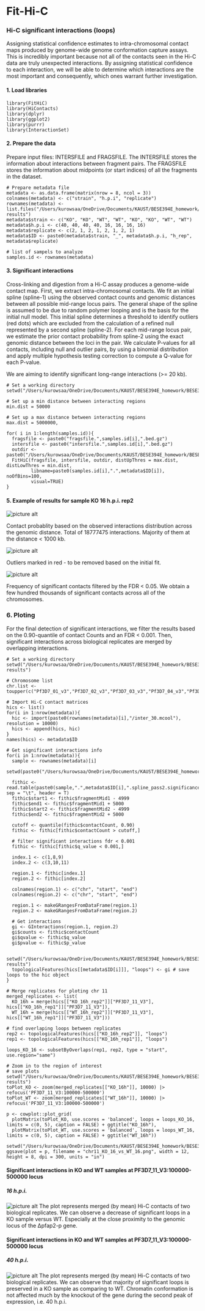 # Fit-Hi-C 
### Hi-C significant interactions (loops)
Assigning statistical confidence estimates to intra-chromosomal contact maps produced by genome-wide genome conformation capture assays. This is incredibly important because not all of the contacts seen in the Hi-C data are truly unexpected interactions. By assigning statistical confidence to each interaction, we will be able to determine which interactions are the most important and consequently, which ones warrant further investigation.

#### 1. Load libraries
```
library(FitHiC)
library(HiContacts)
library(dplyr)
library(ggplot2)
library(purrr)
library(InteractionSet)
```

#### 2. Prepare the data
Prepare input files: INTERSFILE and FRAGSFILE. The INTERSFILE stores the information about interactions between fragment pairs. The FRAGSFILE stores the information about midpoints (or start indices) of all the fragments in the dataset. 
```
# Prepare metadata file
metadata <- as.data.frame(matrix(nrow = 8, ncol = 3))
colnames(metadata) <- c("strain", "h.p.i", "replicate")
rownames(metadata) <- list.files("/Users/kurowsaa/OneDrive/Documents/KAUST/BESE394E_homework/BESE394E_course/FINAL/hic-results")
metadata$strain <- c("KO", "KO", "WT", "WT", "KO", "KO", "WT", "WT")
metadata$h.p.i <- c(40, 40, 40, 40, 16, 16, 16, 16)
metadata$replicate <- c(2, 1, 2, 1, 2, 1, 2, 1)
metadata$ID <- paste0(metadata$strain, "_", metadata$h.p.i, "h_rep", metadata$replicate)

# list of sampels to analyze
samples.id <- rownames(metadata)
```

#### 3. Significant interactions
Cross-linking and digestion from a Hi-C assay produces a genome-wide contact map. First, we extract intra-chromosomal contacts. We fit an initial spline (spline-1) using the observed contact counts and genomic distances between all possible mid-range locus pairs. The general shape of the spline is assumed to be due to random polymer looping and is the basis for the initial null model. This initial spline determines a threshold to identify outliers (red dots) which are excluded from the calculation of a refined null represented by a second spline (spline-2). For each mid-range locus pair, we estimate the prior contact probability from spline-2 using the exact genomic distance between the loci in the pair. We calculate P-values for all contacts, including null and outlier pairs, by using a binomial distribution and apply multiple hypothesis testing correction to compute a Q-value for each P-value.

We are aiming to identify significant long-range interactions (>= 20 kb).

```
# Set a working directory
setwd("/Users/kurowsaa/OneDrive/Documents/KAUST/BESE394E_homework/BESE394E_course/FINAL/FitHiC/Input")

# Set up a min distance between interacting regions 
min.dist = 50000

# Set up a max distance between interacting regions 
max.dist = 5000000, 

for( i in 1:length(samples.id)){
  fragsfile <- paste0("fragsfile.",samples.id[i],".bed.gz")
  intersfile <- paste0("intersfile.",samples.id[i],".bed.gz")
  outdir <- paste0("/Users/kurowsaa/OneDrive/Documents/KAUST/BESE394E_homework/BESE394E_course/FINAL/FitHiC/Results/",samples.id[i])
  FitHiC(fragsfile, intersfile, outdir, distUpThres = max.dist, distLowThres = min.dist,
         libname=paste0(samples.id[i],".",metadata$ID[i]), noOfBins=100,
         visual=TRUE)
}
```

#### 5. Example of results for sample KO 16 h.p.i. rep2
![picture alt](./content/imag/SRR19611538.KO_16h_rep2.fithic_pass1.png)

Contact probablity based on the observed interactions distribution across the genomic distance. Total of 18777475 interactions. Majority of them at the distance < 1000 kb.

![picture alt](./content/imag/SRR19611538.KO_16h_rep2.spline_pass1.extractOutliers.png)

Outliers marked in red - to be removed based on the initial fit. 

![picture alt](./content/imag/SRR19611538.KO_16h_rep2.spline_pass2.qplot.png)

Frequency of significant contacts filtered by the FDR < 0.05. We obtain a few hundred thousands of significant contacts across all of the chromosomes.


### 6. Ploting
For the final detection of significant interactions, we filter the results based on the 0.90-quantile of contact Counts and an FDR < 0.001. Then, significant interactions across biological replicates are merged by overlapping interactions.
```
# Set a working directory
setwd("/Users/kurowsaa/OneDrive/Documents/KAUST/BESE394E_homework/BESE394E_course/FINAL/hic-results")

# Chromosome list
chr.list <- toupper(c("Pf3D7_01_v3","Pf3D7_02_v3","Pf3D7_03_v3","Pf3D7_04_v3","Pf3D7_05_v3","Pf3D7_06_v3","Pf3D7_07_v3","Pf3D7_08_v3","Pf3D7_09_v3","Pf3D7_10_v3","Pf3D7_11_v3","Pf3D7_12_v3","Pf3D7_13_v3","Pf3D7_14_v3"))

# Import Hi-C contact matrices
hics <- list()
for(i in 1:nrow(metadata)){
  hic <- import(paste0(rownames(metadata)[i],"/inter_30.mcool"), resolution = 10000)
  hics <- append(hics, hic)
}
names(hics) <- metadata$ID

# Get significant interactions info
for(i in 1:nrow(metadata)){
  sample <- rownames(metadata)[i]
  setwd(paste0("/Users/kurowsaa/OneDrive/Documents/KAUST/BESE394E_homework/BESE394E_course/FINAL/FitHiC/Results/",sample))

  fithic <- read.table(paste0(sample,".",metadata$ID[i],".spline_pass2.significances.txt.gz"), sep = "\t", header = T)
  fithic$start1 <- fithic$fragmentMid1 - 4999
  fithic$end1 <- fithic$fragmentMid1 + 5000
  fithic$start2 <- fithic$fragmentMid2 - 4999
  fithic$end2 <- fithic$fragmentMid2 + 5000

  cutoff <- quantile(fithic$contactCount, 0.90)
  fithic <- fithic[fithic$contactCount > cutoff,]
  
  # filter significant interactions fdr < 0.001
  fithic <- fithic[fithic$q_value < 0.001,]

  index.1 <- c(1,8,9)
  index.2 <- c(3,10,11)
  
  region.1 <- fithic[index.1]
  region.2 <- fithic[index.2]
  
  colnames(region.1) <- c("chr", "start", "end")
  colnames(region.2) <- c("chr", "start", "end")
  
  region.1 <- makeGRangesFromDataFrame(region.1)
  region.2 <- makeGRangesFromDataFrame(region.2)
  
  # Get interactions  
  gi <- GInteractions(region.1, region.2)
  gi$counts <- fithic$contactCount
  gi$qvalue <- fithic$q_value
  gi$pvalue <- fithic$p_value
  
  setwd("/Users/kurowsaa/OneDrive/Documents/KAUST/BESE394E_homework/BESE394E_course/FINAL/hic-results")
  topologicalFeatures(hics[[metadata$ID[i]]], "loops") <- gi # save loops to the hic object 
}

# Merge replicates for ploting chr 11
merged_replicates <- list(
  KO_16h = merge(hics[["KO_16h_rep2"]]["PF3D7_11_V3"], hics[["KO_16h_rep1"]]["PF3D7_11_V3"]),
  WT_16h = merge(hics[["WT_16h_rep2"]]["PF3D7_11_V3"], hics[["WT_16h_rep1"]]["PF3D7_11_V3"]))

# find overlaping loops between replicates 
rep2 <- topologicalFeatures(hics[["KO_16h_rep2"]], "loops")
rep1 <- topologicalFeatures(hics[["KO_16h_rep1"]], "loops")

loops_KO_16 <- subsetByOverlaps(rep1, rep2, type = "start", use.region="same")

# Zoom in to the region of interest
# save plots
setwd("/Users/kurowsaa/OneDrive/Documents/KAUST/BESE394E_homework/BESE394E_course/FINAL/hic-results")
toPlot_KO <- zoom(merged_replicates[["KO_16h"]], 10000) |> refocus('PF3D7_11_V3:100000-500000')
toPlot_WT <- zoom(merged_replicates[["WT_16h"]], 10000) |> refocus('PF3D7_11_V3:100000-500000')

p <- cowplot::plot_grid(
  plotMatrix(toPlot_KO, use.scores = 'balanced', loops = loops_KO_16, limits = c(0, 5), caption = FALSE) + ggtitle("KO_16h"),
  plotMatrix(toPlot_WT, use.scores = 'balanced', loops = loops_WT_16, limits = c(0, 5), caption = FALSE) + ggtitle("WT_16h"))

setwd("/Users/kurowsaa/OneDrive/Documents/KAUST/BESE394E_homework/BESE394E_course/FINAL/plots/loops")
ggsave(plot = p, filename = "chr11_KO_16_vs_WT_16.png", width = 12, height = 8, dpi = 300, units = "in")

```
#### Significant interactions in KO and WT samples at PF3D7_11_V3:100000-500000 locus
##### 16 h.p.i.
![picture alt](./content/imag/chr11_KO_16_vs_WT_16.png)
The plot represents merged (by mean) Hi-C contacts of two biological replicates. We can observe a decrease of significant loops in a KO sample versus WT. Especially at the close proximity to the genomic locus of the Δpfap2-p gene. 

#### Significant interactions in KO and WT samples at PF3D7_11_V3:100000-500000 locus
##### 40 h.p.i.
![picture alt](./content/imag/chr11_KO_40_vs_WT_40.png)
The plot represents merged (by mean) Hi-C contacts of two biological replicates. We can observe that majority of significant loops is preserved in a KO sample as comparing to WT. Chromatin conformation is not affected much by the knockout of the gene during the second peak of expression, i.e. 40 h.p.i.

